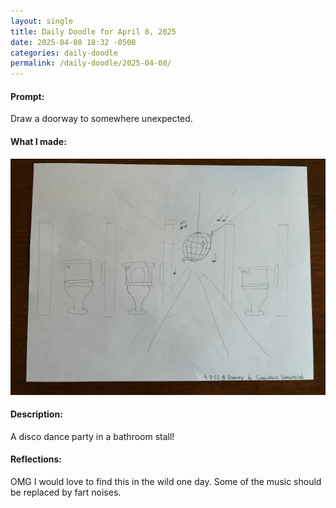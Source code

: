 ```yaml
---
layout: single
title: Daily Doodle for April 8, 2025
date: 2025-04-08 18:32 -0500
categories: daily-doodle
permalink: /daily-doodle/2025-04-08/
---
```

#### Prompt: 
Draw a doorway to somewhere unexpected.

#### What I made:
<a href="/assets/images/doodles/doodle-2025-04-08-IMG_2011.HEIC.jpg" target="_blank" class="daily-doodle-link">
  <img src="/assets/images/doodles/doodle-2025-04-08-IMG_2011.HEIC.jpg" alt="Daily Doodle for April 08, 2025" class="daily-doodle-image">
</a>

#### Description:
A disco dance party in a bathroom stall!

#### Reflections: 
OMG I would love to find this in the wild one day. Some of the music should be replaced by fart noises.
